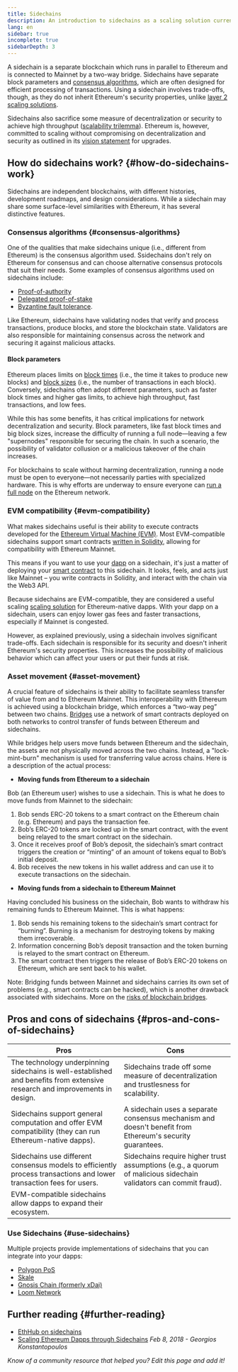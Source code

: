 ```yaml
---
title: Sidechains
description: An introduction to sidechains as a scaling solution currently utilized by the Ethereum community.
lang: en
sidebar: true
incomplete: true
sidebarDepth: 3
---
```


A sidechain is a separate blockchain which runs in parallel to Ethereum and is connected to Mainnet by a two-way bridge. Sidechains have separate block parameters and [consensus algorithms](/developers/docs/consensus-mechanisms/), which are often designed for efficient processing of transactions. Using a sidechain involves trade-offs, though, as they do not inherit Ethereum's security properties, unlike [layer 2 scaling solutions](/layer-2/). 

Sidechains also sacrifice some measure of decentralization or security to achieve high throughput ([scalability trilemma](https://vitalik.ca/general/2021/05/23/scaling.html)). Ethereum is, however, committed to scaling without compromising on decentralization and security as outlined in its [vision statement](/upgrades/vision/) for upgrades.

## How do sidechains work? {#how-do-sidechains-work}

Sidechains are independent blockchains, with different histories, development roadmaps, and design considerations. While a sidechain may share some surface-level similarities with Ethereum, it has several distinctive features.  

### Consensus algorithms {#consensus-algorithms}

One of the qualities that make sidechains unique (i.e., different from Ethereum) is the consensus algorithm used. Ssidechains don't rely on Ethereum for consensus and can choose alternative consensus protocols that suit their needs. Some examples of consensus algorithms used on sidechains include:

- [Proof-of-authority](https://wikipedia.org/wiki/Proof_of_authority)
- [Delegated proof-of-stake](https://en.bitcoinwiki.org/wiki/DPoS)
- [Byzantine fault tolerance](https://decrypt.co/resources/byzantine-fault-tolerance-what-is-it-explained). 

Like Ethereum, sidechains have validating nodes that verify and process transactions, produce blocks, and store the blockchain state. Validators are also responsible for maintaining consensus across the network and securing it against malicious attacks.

#### Block parameters 

Ethereum places limits on [block times](/developers/docs/blocks/#block-time) (i.e., the time it takes to produce new blocks) and [block sizes](/developers/docs/blocks/#block-size) (i.e., the number of transactions in each block). Conversely, sidechains often adopt different parameters, such as faster block times and higher gas limits, to achieve high throughput, fast transactions, and low fees. 

While this has some benefits, it has critical implications for network decentralization and security. Block parameters, like fast block times and big block sizes, increase the difficulty of running a full node—leaving a few "supernodes" responsible for securing the chain. In such a scenario, the possibility of validator collusion or a malicious takeover of the chain increases.  

For blockchains to scale without harming decentralization, running a node must be open to everyone—not necessarily parties with specialized hardware. This is why efforts are underway to ensure everyone can [run a full node](/developers/docs/nodes-and-clients/#why-should-i-run-an-ethereum-node) on the Ethereum network. 

### EVM compatibility {#evm-compatibility}

What makes sidechains useful is their ability to execute contracts developed for the [Ethereum Virtual Machine (EVM)](/developers/docs/evm/). Most EVM-compatible sidechains support smart contracts [written in Solidity](/developers/docs/smart-contracts/languages/), allowing for compatibility with Ethereum Mainnet. 

This means if you want to use your [dapp](/developers/docs/dapps/) on a sidechain, it's just a matter of deploying your [smart contract](/developers/docs/smart-contracts/) to this sidechain. It looks, feels, and acts just like Mainnet – you write contracts in Solidity, and interact with the chain via the Web3 API.

Because sidechains are EVM-compatible, they are considered a useful scaling [scaling solution](/developers/docs/scaling/) for Ethereum-native dapps. With your dapp on a sidechain, users can enjoy lower gas fees and faster transactions, especially if Mainnet is congested. 

However, as explained previously, using a sidechain involves significant trade-offs. Each sidechain is responsible for its security and doesn't inherit Ethereum's security properties. This increases the possibility of malicious behavior which can affect your users or put their funds at risk. 

### Asset movement {#asset-movement}

A crucial feature of sidechains is their ability to facilitate seamless transfer of value from and to Ethereum Mainnet. This interoperability with Ethereum is achieved using a blockchain bridge, which enforces a “two-way peg” between two chains. [Bridges](/bridges/) use a network of smart contracts deployed on both networks to control transfer of funds between Ethereum and sidechains. 

While bridges help users move funds between Ethereum and the sidechain, the assets are not physically moved across the two chains. Instead, a "lock-mint-burn" mechanism is used for transferring value across chains. Here is a description of the actual process:

- **Moving funds from Ethereum to a sidechain**

Bob (an Ethereum user) wishes to use a sidechain. This is what he does to move funds from Mainnet to the sidechain:
 
1. Bob sends ERC-20 tokens to a smart contract on the Ethereum chain (e.g. Ethereum) and pays the transaction fee. 
2. Bob’s ERC-20 tokens are locked up in the smart contract, with the event being relayed to the smart contract on the sidechain.
3. Once it receives proof of Bob’s deposit, the sidechain’s smart contract triggers the creation or “minting” of an amount of tokens equal to Bob’s initial deposit. 
4. Bob receives the new tokens in his wallet address and can use it to execute transactions on the sidechain. 

- **Moving funds from a sidechain to Ethereum Mainnet**

Having concluded his business on the sidechain, Bob wants to withdraw his remaining funds to Ethereum Mainnet. This is what happens:

1. Bob sends his remaining tokens to the sidechain’s smart contract for “burning”. Burning is a mechanism for destroying tokens by making them irrecoverable. 
2. Information concerning Bob’s deposit transaction and the token burning is relayed to the smart contract on Ethereum. 
3. The smart contract then triggers the release of Bob’s ERC-20 tokens on Ethereum, which are sent back to his wallet.

Note: Bridging funds between Mainnet and sidechains carries its own set of problems (e.g., smart contracts can be hacked), which is another drawback associated with sidechains. More on the [risks of blockchain bridges](/bridges/#bridge-risk). 

## Pros and cons of sidechains {#pros-and-cons-of-sidechains}

| Pros                                             | Cons                                                                                           |
| ------------------------------------------------ | ---------------------------------------------------------------------------------------------- |
| The technology underpinning sidechains is well-established and benefits from extensive research and improvements in design. | Sidechains trade off some measure of decentralization and trustlesness for scalability.  |
| Sidechains support general computation and offer EVM compatibility (they can run Ethereum-native dapps). | A sidechain uses a separate consensus mechanism and doesn't benefit from Ethereum's security guarantees.   |
| Sidechains use different consensus models to efficiently process transactions and lower transaction fees for users.  | Sidechains require higher trust assumptions (e.g., a quorum of malicious sidechain validators can commit fraud).|                                                                    
| EVM-compatible sidechains allow dapps to expand their ecosystem.  |                                                                                |

### Use Sidechains {#use-sidechains}

Multiple projects provide implementations of sidechains that you can integrate into your dapps:

- [Polygon PoS](https://polygon.technology/solutions/polygon-pos)
- [Skale](https://skale.network/)
- [Gnosis Chain (formerly xDai)](https://www.gnosischain.com/)
- [Loom Network](https://loomx.io/)

## Further reading {#further-reading}

- [EthHub on sidechains](https://docs.ethhub.io/ethereum-roadmap/layer-2-scaling/sidechains/)
- [Scaling Ethereum Dapps through Sidechains](https://medium.com/loom-network/dappchains-scaling-ethereum-dapps-through-sidechains-f99e51fff447) _Feb 8, 2018 - Georgios Konstantopoulos_

_Know of a community resource that helped you? Edit this page and add it!_
